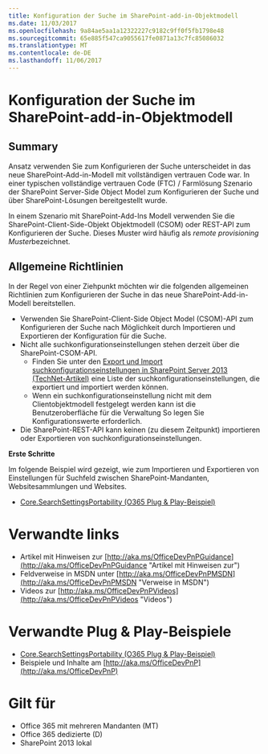 ```yaml
---
title: Konfiguration der Suche im SharePoint-add-in-Objektmodell
ms.date: 11/03/2017
ms.openlocfilehash: 9a84ae5aa1a12322227c9182c9ff0f5fb1798e48
ms.sourcegitcommit: 65e885f547ca9055617fe0871a13c7fc85086032
ms.translationtype: MT
ms.contentlocale: de-DE
ms.lasthandoff: 11/06/2017
---
```

<a name="search-configuration-in-the-sharepoint-add-in-model"></a>Konfiguration der Suche im SharePoint-add-in-Objektmodell
===================================================

<a name="summary"></a>Summary
-------

Ansatz verwenden Sie zum Konfigurieren der Suche unterscheidet in das neue SharePoint-Add-in-Modell mit vollständigen vertrauen Code war. In einer typischen vollständige vertrauen Code (FTC) / Farmlösung Szenario der SharePoint Server-Side Object Model zum Konfigurieren der Suche und über SharePoint-Lösungen bereitgestellt wurde.

In einem Szenario mit SharePoint-Add-Ins Modell verwenden Sie die SharePoint-Client-Side-Objekt Objektmodell (CSOM) oder REST-API zum Konfigurieren der Suche. Dieses Muster wird häufig als *remote provisioning Muster*bezeichnet.

<a name="high-level-guidelines"></a>Allgemeine Richtlinien
---------------------

In der Regel von einer Ziehpunkt möchten wir die folgenden allgemeinen Richtlinien zum Konfigurieren der Suche in das neue SharePoint-Add-in-Modell bereitstellen.

- Verwenden Sie SharePoint-Client-Side Object Model (CSOM)-API zum Konfigurieren der Suche nach Möglichkeit durch Importieren und Exportieren der Konfiguration für die Suche.
- Nicht alle suchkonfigurationseinstellungen stehen derzeit über die SharePoint-CSOM-API.
    + Finden Sie unter den [Export und Import suchkonfigurationseinstellungen in SharePoint Server 2013 (TechNet-Artikel)](https://technet.microsoft.com/en-us/library/jj871675.aspx#BKMK_2) eine Liste der suchkonfigurationseinstellungen, die exportiert und importiert werden können.
    + Wenn ein suchkonfigurationseinstellung nicht mit dem Clientobjektmodell festgelegt werden kann ist die Benutzeroberfläche für die Verwaltung So legen Sie Konfigurationswerte erforderlich.
- Die SharePoint-REST-API kann keinen (zu diesem Zeitpunkt) importieren oder Exportieren von suchkonfigurationseinstellungen.

**Erste Schritte**

Im folgende Beispiel wird gezeigt, wie zum Importieren und Exportieren von Einstellungen für Suchfeld zwischen SharePoint-Mandanten, Websitesammlungen und Websites.

- [Core.SearchSettingsPortability (O365 Plug & Play-Beispiel)](https://github.com/SharePoint/PnP/tree/master/Samples/Core.SearchSettingsPortability)

<a name="related-links"></a>Verwandte links
=============

- Artikel mit Hinweisen zur [http://aka.ms/OfficeDevPnPGuidance](http://aka.ms/OfficeDevPnPGuidance "Artikel mit Hinweisen zur")
- Feldverweise in MSDN unter [http://aka.ms/OfficeDevPnPMSDN](http://aka.ms/OfficeDevPnPMSDN "Verweise in MSDN")
- Videos zur [http://aka.ms/OfficeDevPnPVideos](http://aka.ms/OfficeDevPnPVideos "Videos")

<a name="related-pnp-samples"></a>Verwandte Plug & Play-Beispiele
===================

- [Core.SearchSettingsPortability (O365 Plug & Play-Beispiel)](https://github.com/SharePoint/PnP/tree/master/Samples/Core.SearchSettingsPortability)
- Beispiele und Inhalte am [http://aka.ms/OfficeDevPnP](http://aka.ms/OfficeDevPnP)

<a name="applies-to"></a>Gilt für
==========
- Office 365 mit mehreren Mandanten (MT)
- Office 365 dedizierte (D)
- SharePoint 2013 lokal

